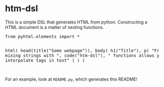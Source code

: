 <body><h1>htm-dsl</h1><p>This is a simple DSL that generates HTML from python. Constructing a HTML document is a matter of nesting functions.
<pre>
from pyhtml.elements import *

html(
    head(title("Some webpage")),
    body(
        h1("Title"),
        p(
            "Freely mixing strings with ",
            code("htm-dsl"),
            " functions allows you to interpolate tags in text"
        )
    )
)
</pre>
<br/>For an example, look at <code>README.py</code>, which generates this README!</p></body>
